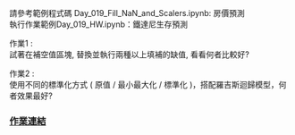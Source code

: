 
請參考範例程式碼 Day_019_Fill_NaN_and_Scalers.ipynb: 房價預測  
執行作業範例Day_019_HW.ipynb：鐵達尼生存預測  



作業1 :   
試著在補空值區塊, 替換並執行兩種以上填補的缺值, 看看何者比較好?  



作業2 :   
使用不同的標準化方式 ( 原值 / 最小最大化 / 標準化 )，搭配羅吉斯迴歸模型，何者效果最好?  


### [作業連結](https://github.com/zizhu13791/2nd-ML100Days/blob/master/homework/Day_019_HW.ipynb)

